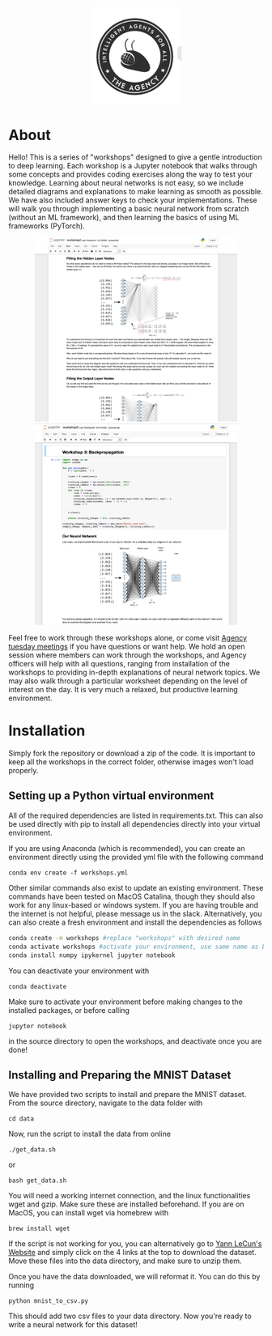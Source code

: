 
<p align="center">
  <img src="./assets/Agency Logo.png" width="180">
</p>

# About

Hello! This is a series of "workshops" designed to give a gentle introduction to deep learning. Each workshop is a Jupyter notebook that walks through some concepts and provides coding exercises along the way to test your knowledge. Learning about neural networks is not easy, so we include detailed diagrams and explanations to make learning as smooth as possible. We have also included answer keys to check your implementations. These will walk you through implementing a basic neural network from scratch (without an ML framework), and then learning the basics of using ML frameworks (PyTorch).


<p align="center">
  <img src="./assets/wkshp2_preview.png" width="400">
  <img src="./assets/wkshp3_preview.png" width="400">
</p>


Feel free to work through these workshops alone, or come visit [Agency tuesday meetings](https://gtagency.github.io/) if you have questions or want help. We hold an open session where members can work through the workshops, and Agency officers will help with all questions, ranging from installation of the workshops to providing in-depth explanations of neural network topics. We may also walk through a particular worksheet depending on the level of interest on the day. It is very much a relaxed, but productive learning environment.

# Installation

Simply fork the repository or download a zip of the code. It is important to keep all the workshops in the correct folder, otherwise images won't load properly.

## Setting up a Python virtual environment

All of the required dependencies are listed in requirements.txt. This can also be used directly with pip to install all dependencies directly into your virtual environment. 

If you are using Anaconda (which is recommended), you can create an environment directly using the provided yml file with the following command

	conda env create -f workshops.yml

Other similar commands also exist to update an existing environment. These commands have been tested on MacOS Catalina, though they should also work for any linux-based or windows system. If you are having trouble and the internet is not helpful, please message us in the slack. Alternatively, you can also create a fresh environment and install the dependencies as follows

```bash
conda create -n workshops #replace "workshops" with desired name
conda activate workshops #activate your environment, use same name as before
conda install numpy ipykernel jupyter notebook 
```
	
You can deactivate your environment with 

	conda deactivate
	
Make sure to activate your environment before making changes to the installed packages, or before calling 
	
	jupyter notebook
	
in the source directory to open the workshops, and deactivate once you are done!

## Installing and Preparing the MNIST Dataset

We have provided two scripts to install and prepare the MNIST dataset. From the source directory, navigate to the data folder with 

	cd data
	
Now, run the script to install the data from online

	./get_data.sh
	
or 

	bash get_data.sh
	
You will need a working internet connection, and the linux functionalities wget and gzip. Make sure these are installed beforehand. If you are on MacOS, you can install wget via homebrew with 

	brew install wget
	
If the script is not working for you, you can alternatively go to [Yann LeCun's Website](http://yann.lecun.com/exdb/mnist/) and simply click on the 4 links at the top to download the dataset. Move these files into the data directory, and make sure to unzip them. 

Once you have the data downloaded, we will reformat it. You can do this by running

	python mnist_to_csv.py
	
This should add two csv files to your data directory. Now you're ready to write a neural network for this dataset!